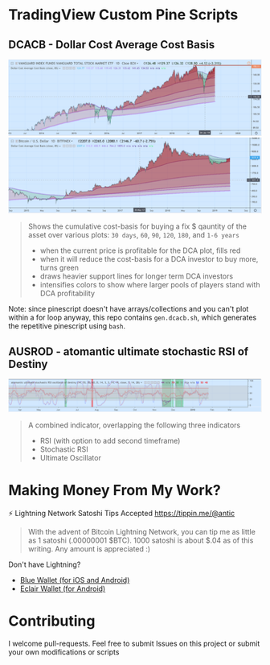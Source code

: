 # TradingView Custom Pine Scripts

## DCACB - Dollar Cost Average Cost Basis
![Alt text](img/dcacb_vti.png)
![Alt text](img/dcacb_btcusd.png)
> Shows the cumulative cost-basis for buying a fix $ qauntity of the asset over various plots: `30 days`, `60`, `90`, `120`, `180`, and `1-6 years` 
>    - when the current price is profitable for the DCA plot, fills red
>    - when it will reduce the cost-basis for a DCA investor to buy more, turns green
>    - draws heavier support lines for longer term DCA investors
>    - intensifies colors to show where larger pools of players stand with DCA profitability

Note: since pinescript doesn't have arrays/collections and you can't plot within a for loop anyway, this repo contains `gen.dcacb.sh`, which generates the repetitive pinescript using `bash`.

## AUSROD - atomantic ultimate stochastic RSI of Destiny
![Alt text](img/ausrod.png)
> A combined indicator, overlapping the following three indicators
>    - RSI (with option to add second timeframe)
>    - Stochastic RSI
>    - Ultimate Oscillator

# Making Money From My Work?
⚡ Lightning Network Satoshi Tips Accepted https://tippin.me/@antic
> With the advent of Bitcoin Lightning Network, you can tip me as little as 1 satoshi (.00000001 $BTC). 1000 satoshi is about $.04 as of this writing. Any amount is appreciated :)

Don't have Lightning? 
- [Blue Wallet (for iOS and Android)](https://bluewallet.io/)
- [Eclair Wallet (for Android)](https://play.google.com/store/apps/details?id=fr.acinq.eclair.wallet.mainnet2)


# Contributing
I welcome pull-requests. Feel free to submit Issues on this project or submit your own modifications or scripts